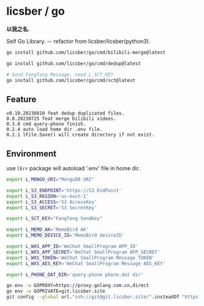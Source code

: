 # licsber / go

**以我之名.**

Self Go Library. -- refactor from licsber/licsber(python3).

```bash
go install github.com/licsber/go/cmd/bilibili-merge@latest

go install github.com/licsber/go/cmd/dedup@latest

# Send FangTang Message, need L_SCT_KEY
go install github.com/licsber/go/cmd/sct@latest
```

## Feature

```text
v0.10.20230810 feat dedup duplicated files.
0.8.20230725 feat merge bilibili videos.
0.3.0 cmd query-phone finish.
0.2.4 auto load home dir .env file.
0.2.1 lFile.Save() will create directory if not exist.
```

## Environment

use `lErr` package will autoload '.env' file in home dir.

```bash
export L_MONGO_URI="MongoDB URI"

export L_S3_ENDPOINT='https://S3 EndPoint'
export L_S3_REGION='us-east-1'
export L_S3_ACCESS='S3 AccessKey'
export L_S3_SECRET='S3 SecretKey'

export L_SCT_KEY="FangTang SendKey"

export L_MEMO_AK='MemoBird AK'
export L_MEMO_DEVICE_ID='MemoBird deviceID'

export L_WXS_APP_ID='WeChat SmallProgram APP_ID'
export L_WXS_APP_SECRET='WeChat SmallProgram APP_SECRET'
export L_WXS_TOKEN='WeChat SmallProgram Message TOKEN'
export L_WXS_AES_KEY='WeChat SmallProgram Message AES_KEY'

export L_PHONE_DAT_DIR='query-phone phone.dat dir'
```

```bash
go env -w GOPROXY=https://proxy.golang.com.cn,direct
go env -w GOPRIVATE=git.licsber.site
git config --global url."ssh://git@git.licsber.site/".insteadOf "https://git.licsber.site/"
```
